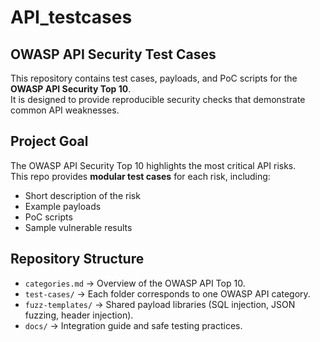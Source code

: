 # API_testcases


## OWASP API Security Test Cases

This repository contains test cases, payloads, and PoC scripts for the **OWASP API Security Top 10**.  
It is designed to provide reproducible security checks that demonstrate common API weaknesses.

## Project Goal
The OWASP API Security Top 10 highlights the most critical API risks.  
This repo provides **modular test cases** for each risk, including:
- Short description of the risk
- Example payloads
- PoC scripts
- Sample vulnerable results

## Repository Structure
- `categories.md` → Overview of the OWASP API Top 10.  
- `test-cases/` → Each folder corresponds to one OWASP API category.  
- `fuzz-templates/` → Shared payload libraries (SQL injection, JSON fuzzing, header injection).  
- `docs/` → Integration guide and safe testing practices.  

